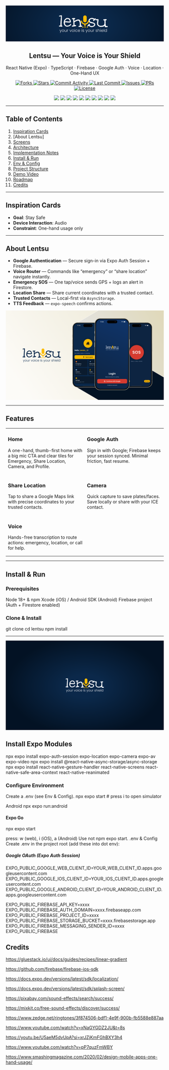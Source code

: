 <!-- Banner -->
<p align="center">
  <img src="./Mockups/lentsu_banner.png" alt="Lentsu Banner" />
</p>

<h2 align="center">Lentsu — Your Voice is Your Shield</h2>
<p align="center">React Native (Expo) · TypeScript · Firebase · Google Auth · Voice · Location · One-Hand UX</p>

<!-- Badges -->
<p align="center">
  <a href="https://github.com/YOUR_GH_USER/lentsu/fork" target="_blank">
    <img src="https://img.shields.io/github/forks/YOUR_GH_USER/lentsu" alt="Forks"/>
  </a>
  <a href="https://github.com/YOUR_GH_USER/lentsu/stargazers" target="_blank">
    <img src="https://img.shields.io/github/stars/YOUR_GH_USER/lentsu" alt="Stars"/>
  </a>
  <a href="https://github.com/YOUR_GH_USER/lentsu/commits/main" target="_blank">
    <img src="https://img.shields.io/github/commit-activity/m/YOUR_GH_USER/lentsu" alt="Commit Activity"/>
  </a>
  <a href="https://github.com/YOUR_GH_USER/lentsu/commits/main" target="_blank">
    <img src="https://img.shields.io/github/last-commit/YOUR_GH_USER/lentsu" alt="Last Commit"/>
  </a>
  <a href="https://github.com/YOUR_GH_USER/lentsu/issues" target="_blank">
    <img src="https://img.shields.io/github/issues/YOUR_GH_USER/lentsu" alt="Issues"/>
  </a>
  <a href="https://github.com/YOUR_GH_USER/lentsu/pulls" target="_blank">
    <img src="https://img.shields.io/github/issues-pr/YOUR_GH_USER/lentsu" alt="PRs"/>
  </a>
  <a href="https://github.com/YOUR_GH_USER/lentsu/blob/main/LICENSE" target="_blank">
    <img src="https://img.shields.io/github/license/YOUR_GH_USER/lentsu?color=f85149" alt="License">
  </a>
</p>

<!-- Badges -->
<p align="center">
  <img src="https://img.shields.io/badge/Expo-000000?logo=expo&logoColor=white" />
  <img src="https://img.shields.io/badge/React%20Native-61DAFB?logo=react&logoColor=000" />
  <img src="https://img.shields.io/badge/TypeScript-3178C6?logo=typescript&logoColor=fff" />
  <img src="https://img.shields.io/badge/Firebase-FFCA28?logo=firebase&logoColor=000" />
  <img src="https://img.shields.io/badge/Auth-Google%20Sign--In-DB4437" />
  <img src="https://img.shields.io/badge/Voice-@react--native--voice/voice-0B284A" />
  <img src="https://img.shields.io/badge/TTS-expo--speech-0B284A" />
  <img src="https://img.shields.io/badge/Location-expo--location-0B284A" />
  <img src="https://img.shields.io/badge/Maps-react--native--maps-0B284A" />
  <img src="https://img.shields.io/badge/Storage-AsyncStorage-0B284A" />
</p>

---

## Table of Contents
1. [Inspiration Cards](#inspiration-cards)  
2. [About Lentsu] 
3. [Screens](#screens)  
4. [Architecture](#architecture)  
5. [Implementation Notes](#implementation-notes)  
6. [Install & Run](#install--run)  
7. [Env & Config](#env--config)  
8. [Project Structure](#project-structure)  
9. [Demo Video](#demo-video)  
10. [Roadmap](#roadmap)  
11. [Credits](#credits)  

---

## Inspiration Cards
- **Goal**: Stay Safe  
- **Device Interaction**: Audio  
- **Constraint**: One-hand usage only  

---

## About Lentsu
- **Google Authentication** — Secure sign-in via Expo Auth Session + Firebase.  
- **Voice Router** — Commands like “emergency” or “share location” navigate instantly.  
- **Emergency SOS** — One tap/voice sends GPS + logs an alert in Firestore.  
- **Location Share** — Share current coordinates with a trusted contact.  
- **Trusted Contacts** — Local-first via `AsyncStorage`.  
- **TTS Feedback** — `expo-speech` confirms actions.  

<!-- Hero () -->
<p align="center">
  <img src="./Mockups/cover.png" alt="Lentsu — Home · Login · Emergency" />
</p>

---

## Features

<table>
  <tr>
    <td width="50%" valign="top">
      <h3>Home</h3>
      <p>A one-hand, thumb-first home with a big mic CTA and clear tiles for Emergency, Share Location, Camera, and Profile.</p>
    </td>
    <td width="50%" valign="top">
      <h3>Google Auth</h3>
      <p>Sign in with Google; Firebase keeps your session synced. Minimal friction, fast resume.</p>
    </td>
  </tr>

  <tr>
    <td width="50%" valign="top">
      <h3>Share Location</h3>
      <p>Tap to share a Google Maps link with precise coordinates to your trusted contacts.</p>
    </td>
    <td width="50%" valign="top">
      <h3>Camera</h3>
      <p>Quick capture to save plates/faces. Save locally or share with your ICE contact.</p>
    </td>
  </tr>

  <tr>
    <td width="50%" valign="top">
      <h3>Voice</h3>
      <p>Hands-free transcription to route actions: emergency, location, or call for help.</p>
    </td> 
    <td width="50%" valign="top"></td>
  </tr>
</table>


---

## Install & Run

### Prerequisites

Node 18+ & npm
Xcode (iOS) / Android SDK (Android)
Firebase project (Auth + Firestore enabled)

### Clone & Install
git clone
cd lentsu
npm install

----
<p align="center">
  <a href="https://drive.google.com/file/d/1QTD59IduE7ElwkqP8zsJDUH8Y2l-x2j3/view?usp=drive_link" target="_blank">
    <img src="./Mockups/Main_Screen.png" alt="Watch Lentsu Demo Video" width="600"/>
  </a>
</p>


## Install Expo Modules
npx expo install expo-auth-session expo-location expo-camera expo-av expo-video
npx expo install @react-native-async-storage/async-storage
npx expo install react-native-gesture-handler react-native-screens react-native-safe-area-context react-native-reanimated

### Configure Environment

Create a .env (see Env & Config).
npx expo start   # press i to open simulator

Android
npx expo run:android

#### Expo Go
npx expo start

press: w (web), i (iOS), a (Android)
Use not npm expo start.
.env & Config
Create .env in the project root (add these into dot env):

##### Google OAuth (Expo Auth Session)
EXPO_PUBLIC_GOOGLE_WEB_CLIENT_ID=YOUR_WEB_CLIENT_ID.apps.googleusercontent.com
EXPO_PUBLIC_GOOGLE_IOS_CLIENT_ID=YOUR_IOS_CLIENT_ID.apps.googleusercontent.com
EXPO_PUBLIC_GOOGLE_ANDROID_CLIENT_ID=YOUR_ANDROID_CLIENT_ID.apps.googleusercontent.com

EXPO_PUBLIC_FIREBASE_API_KEY=xxxx
EXPO_PUBLIC_FIREBASE_AUTH_DOMAIN=xxxx.firebaseapp.com
EXPO_PUBLIC_FIREBASE_PROJECT_ID=xxxx
EXPO_PUBLIC_FIREBASE_STORAGE_BUCKET=xxxx.firebasestorage.app
EXPO_PUBLIC_FIREBASE_MESSAGING_SENDER_ID=xxxx
EXPO_PUBLIC_FIREBASE

## Credits
https://gluestack.io/ui/docs/guides/recipes/linear-gradient

https://github.com/firebase/firebase-ios-sdk

https://docs.expo.dev/versions/latest/sdk/localization/

https://docs.expo.dev/versions/latest/sdk/splash-screen/

https://pixabay.com/sound-effects/search/success/

https://mixkit.co/free-sound-effects/discover/success/

https://www.zedge.net/ringtones/3f874506-bdf1-4e9f-900b-fb5588e887aa

https://www.youtube.com/watch?v=xNaGYGDZ2JU&t=8s

https://youtu.be/U5aeM5dvUpA?si=xrJZjKmFGhBXY3h4

https://www.youtube.com/watch?v=pP7quzFmWBY

https://www.smashingmagazine.com/2020/02/design-mobile-apps-one-hand-usage/